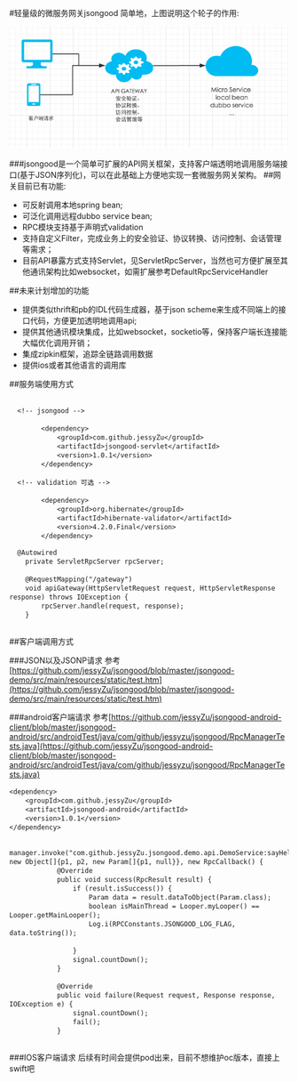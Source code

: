#轻量级的微服务网关jsongood
简单地，上图说明这个轮子的作用:

![img1](./img1.png)


###jsongood是一个简单可扩展的API网关框架，支持客户端透明地调用服务端接口(基于JSON序列化)，可以在此基础上方便地实现一套微服务网关架构。
##网关目前已有功能:
* 可反射调用本地spring bean;
* 可泛化调用远程dubbo service bean;
* RPC模块支持基于声明式validation
* 支持自定义Filter，完成业务上的安全验证、协议转换、访问控制、会话管理等需求；
* 目前API暴露方式支持Servlet，见ServletRpcServer，当然也可方便扩展至其他通讯架构比如websocket，如需扩展参考DefaultRpcServiceHandler

##未来计划增加的功能
* 提供类似thrift和pb的IDL代码生成器，基于json scheme来生成不同端上的接口代码，方便更加透明地调用api;
* 提供其他通讯模块集成，比如websocket，socketio等，保持客户端长连接能大幅优化调用开销；
* 集成zipkin框架，追踪全链路调用数据
* 提供ios或者其他语言的调用库

##服务端使用方式

```

  <!-- jsongood -->
      
        <dependency>
            <groupId>com.github.jessyZu</groupId>
            <artifactId>jsongood-servlet</artifactId>
            <version>1.0.1</version>
        </dependency>

  <!-- validation 可选 -->

  		<dependency>
            <groupId>org.hibernate</groupId>
            <artifactId>hibernate-validator</artifactId>
            <version>4.2.0.Final</version>
        </dependency>

```



```
  @Autowired
    private ServletRpcServer rpcServer;

    @RequestMapping("/gateway")
    void apiGateway(HttpServletRequest request, HttpServletResponse response) throws IOException {
        rpcServer.handle(request, response);
    }


```


##客户端调用方式

###JSON以及JSONP请求
参考[https://github.com/jessyZu/jsongood/blob/master/jsongood-demo/src/main/resources/static/test.htm](https://github.com/jessyZu/jsongood/blob/master/jsongood-demo/src/main/resources/static/test.htm)

###android客户端请求
参考[https://github.com/jessyZu/jsongood-android-client/blob/master/jsongood-android/src/androidTest/java/com/github/jessyzu/jsongood/RpcManagerTests.java](https://github.com/jessyZu/jsongood-android-client/blob/master/jsongood-android/src/androidTest/java/com/github/jessyzu/jsongood/RpcManagerTests.java)

```
<dependency>
    <groupId>com.github.jessyZu</groupId>
    <artifactId>jsongood-android</artifactId>
    <version>1.0.1</version>
</dependency>

```

```
  manager.invoke("com.github.jessyZu.jsongood.demo.api.DemoService:sayHello1:1.0.0", new Object[]{p1, p2, new Param[]{p1, null}}, new RpcCallback() {
            @Override
            public void success(RpcResult result) {
                if (result.isSuccess()) {
                    Param data = result.dataToObject(Param.class);
                    boolean isMainThread = Looper.myLooper() == Looper.getMainLooper();
                    Log.i(RPCConstants.JSONGOOD_LOG_FLAG, data.toString());

                }
                signal.countDown();
            }

            @Override
            public void failure(Request request, Response response, IOException e) {
                signal.countDown();
                fail();
            }


```

###IOS客户端请求
后续有时间会提供pod出来，目前不想维护oc版本，直接上swift吧

